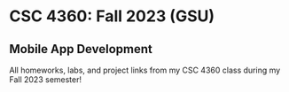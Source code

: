 # CSC 4360: Fall 2023 (GSU)
## Mobile App Development

All homeworks, labs, and project links from my CSC 4360 class during my Fall 2023 semester!

